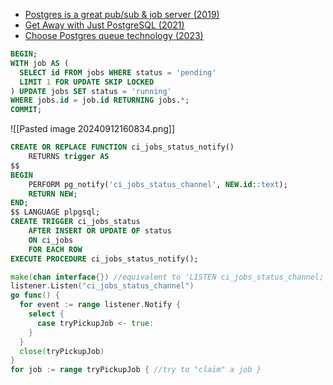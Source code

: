 
* [Postgres is a great pub/sub & job server (2019)](https://webapp.io/blog/postgres-is-the-answer/)
* [Get Away with Just PostgreSQL (2021)](https://spin.atomicobject.com/redis-postgresql/)
* [Choose Postgres queue technology (2023)](https://adriano.fyi/posts/2023-09-24-choose-postgres-queue-technology/)
```sql
BEGIN;
WITH job AS (
  SELECT id FROM jobs WHERE status = 'pending'
  LIMIT 1 FOR UPDATE SKIP LOCKED
) UPDATE jobs SET status = 'running'
WHERE jobs.id = job.id RETURNING jobs.*;
COMMIT;
```

![[Pasted image 20240912160834.png]]

```sql
CREATE OR REPLACE FUNCTION ci_jobs_status_notify()
	RETURNS trigger AS
$$
BEGIN
	PERFORM pg_notify('ci_jobs_status_channel', NEW.id::text);
	RETURN NEW;
END;
$$ LANGUAGE plpgsql;
CREATE TRIGGER ci_jobs_status
	AFTER INSERT OR UPDATE OF status
	ON ci_jobs
	FOR EACH ROW
EXECUTE PROCEDURE ci_jobs_status_notify();
```

```go
make(chan interface{}) //equivalent to 'LISTEN ci_jobs_status_channel;'
listener.Listen("ci_jobs_status_channel")
go func() {
  for event := range listener.Notify {
    select {
      case tryPickupJob <- true:
    }
  }
  close(tryPickupJob)
}
for job := range tryPickupJob { //try to "claim" a job }
